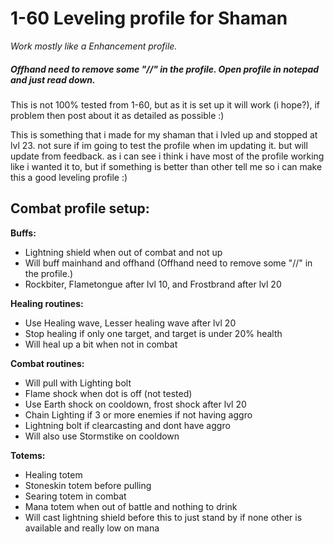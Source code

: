 # 1-60 Leveling profile for Shaman
_Work mostly like a Enhancement profile._

##### Offhand need to remove some "//" in the profile. Open profile in notepad and just read down.

This is not 100% tested from 1-60, but as it is set up it will work (i hope?), if problem then post about it as detailed as possible :)

This is something that i made for my shaman that i lvled up and stopped at lvl 23. not sure if im going to test the profile when im updating it. but will update from feedback.
as i can see i think i have most of the profile working like i wanted it to, but if something is better than other tell me so i can make this a good leveling profile :) 

## **Combat profile setup:**

**Buffs:**
- Lightning shield when out of combat and not up
- Will buff mainhand and offhand (Offhand need to remove some "//" in the profile.)
- Rockbiter, Flametongue after lvl 10, and Frostbrand after lvl 20

**Healing routines:**
- Use Healing wave, Lesser healing wave after lvl 20
- Stop healing if only one target, and target is under 20% health
- Will heal up a bit when not in combat

**Combat routines:**
- Will pull with Lighting bolt
- Flame shock when dot is off (not tested)
- Use Earth shock on cooldown, frost shock after lvl 20
- Chain Lighting if 3 or more enemies if not having aggro
- Lightning bolt if clearcasting and dont have aggro
- Will also use Stormstike on cooldown

**Totems:**
- Healing totem
- Stoneskin totem before pulling
- Searing totem in combat
- Mana totem when out of battle and nothing to drink
- Will cast lightning shield before this to just stand by if none other is available and really low on mana
